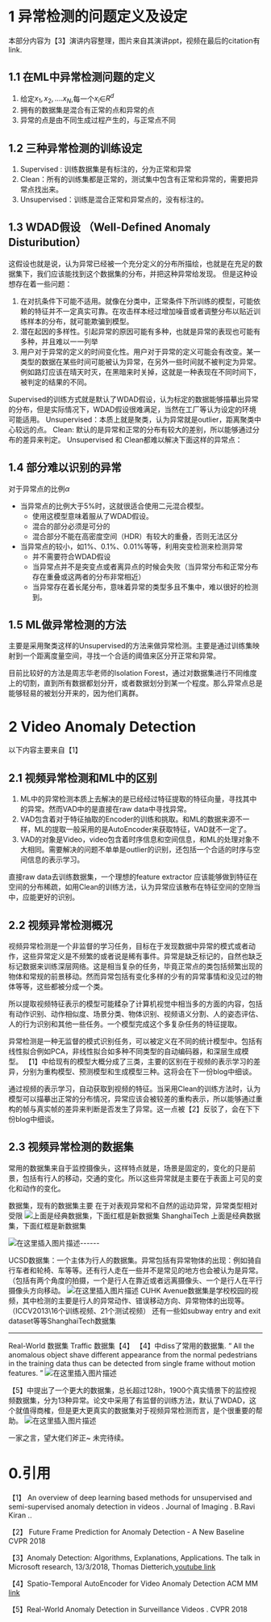 # 1 异常检测的问题定义及设定

本部分内容为【3】演讲内容整理，图片来自其演讲ppt，视频在最后的citation有link.
## 1.1 在ML中异常检测问题的定义
1. 给定$x_1,x_2, .... x_N$,每一个$x_i$∈$R^d$
2. 拥有的数据集是混合有正常的点和异常的点
3. 异常的点是由不同生成过程产生的，与正常点不同
## 1.2 三种异常检测的训练设定

1. Supervised : 训练数据集是有标注的，分为正常和异常
2. Clean：所有的训练集都是正常的，测试集中包含有正常和异常的，需要把异常点找出来。
3. Unsupervised：训练是混合正常和异常点的，没有标注的。
## 1.3 WDAD假设 （Well-Defined Anomaly Disturibution）
这假设也就是说，认为异常已经被一个充分定义的分布所描绘，也就是在充足的数据集下，我们应该能找到这个数据集的分布，并把这种异常给发现。
但是这种设想存在着一些问题：
1. 在对抗条件下可能不适用。就像在分类中，正常条件下所训练的模型，可能依赖的特征并不一定真实可靠。在攻击样本经过增加噪音或者调整分布以贴近训练样本的分布，就可能欺骗到模型。
2. 潜在起因的多样性。引起异常的原因可能有多种，也就是异常的表现也可能有多种，并且难以一一列举
3. 用户对于异常的定义的时间变化性。用户对于异常的定义可能会有改变。某一类型的数据在某些时间可能被认为异常，在另外一些时间就不被判定为异常。例如路灯应该在晴天时灭，在黑暗来时关掉，这就是一种表现在不同时间下，被判定的结果的不同。

Supervised的训练方式就是默认了WDAD假设，认为标定的数据能够描摹出异常的分布，但是实际情况下，WDAD假设很难满足，当然在工厂等认为设定的环境可能适用。
Unsupervised：本质上就是聚类，认为异常就是outlier，距离聚类中心较远的点。
Clean: 默认的是异常和正常的分布有较大的差别，所以能够通过分布的差异来判定。
Unsupervised 和 Clean都难以解决下面这样的异常点：
## 1.4 部分难以识别的异常
对于异常点的比例$\alpha$
- 当异常点的比例大于5%时，这就很适合使用二元混合模型。
  - 使用这模型意味着服从了WDAD假设。
  - 混合的部分必须是可分的
  - 混合部分不能在高密度空间（HDR）有较大的重叠，否则无法区分
- 当异常点的较小，如1%、0.1%、0.01%等等，利用突变检测来检测异常
  - 并不需要符合WDAD假设
  - 当异常点并不是突变点或者离异点的时候会失败（当异常分布和正常分布存在重叠或这两者的分布非常相近）
  - 当异常存在着长尾分布，意味着异常的类型多且不集中，难以很好的检测到。

## 1.5 ML做异常检测的方法
主要是采用聚类这样的Unsupervised的方法来做异常检测。主要是通过训练集映射到一个距离度量空间，寻找一个合适的阈值来区分开正常和异常。

目前比较好的方法是周志华老师的Isolation Forest，通过对数据集进行不同维度上的切割，直到所有数据都划分开，或者数据划分到某一个程度。那么异常点总是能够轻易的被划分开来的，因为他们离群。
# 2 Video Anomaly Detection
以下内容主要来自【1】
## 2.1 视频异常检测和ML中的区别
1. ML中的异常检测本质上去解决的是已经经过特征提取的特征向量，寻找其中的异常。然而VAD中的是直接在raw data中寻找异常。
2. VAD包含着对于特征抽取的Encoder的训练和挑取。和ML的数据来源不一样，ML的提取一般采用的是AutoEncoder来获取特征，VAD就不一定了。
3. VAD的对象是Video，video包含着时序信息和空间信息，和ML的处理对象不大相同。需要解决的问题不单单是outlier的识别，还包括一个合适的时序与空间信息的表示学习。

直接raw data去训练数据集，一个理想的feature extractor 应该能够做到特征在空间的分布稀疏，如用Clean的训练方法，认为异常应该散布在特征空间的空隙当中，应能更好的识别。
## 2.2 视频异常检测概况
视频异常检测是一个非监督的学习任务，目标在于发现数据中异常的模式或者动作，这些异常定义是不频繁的或者说是稀有事件。异常是缺乏标记的，自然也缺乏标记数据来训练深层网络。这是相当复杂的任务，毕竟正常点的类包括频繁出现的物体和常规的前景移动。然而异常包括有变化多样的少有的异常事情和没见过的物体等等，这些都被分成一个类。

所以提取视频特征表示的模型可能糅杂了计算机视觉中相当多的方面的内容，包括有动作识别、动作相似度、场景分类、物体识别、视频语义分割、人的姿态评估、人的行为识别和其他一些任务。一个模型完成这个多复杂任务的特征提取。

异常检测是一种无监督的模式识别任务，可以被定义在不同的统计模型中。包括有线性拟合例如PCA，非线性拟合如多种不同类型的自动编码器，和深层生成模型。
【1】中给现有的模型大概分成了三类，主要的区别在于视频的表示学习的差异，分别为重构模型、预测模型和生成模型三种。这将会在下一份blog中细谈。

通过视频的表示学习，自动获取到视频的特征。当采用Clean的训练方法时，认为模型可以描摹出正常的分布情况，异常应该会被较差的重构表示，所以能够通过重构的帧与真实帧的差异来判断是否发生了异常。这一点被【2】反驳了，会在下下份blog中细谈。

## 2.3 视频异常检测的数据集
常用的数据集来自于监控摄像头，这样特点就是，场景是固定的，变化的只是前景，包括有行人的移动，交通的变化。所以这些异常就是主要在于表面上可见的变化和动作的变化。

数据集，现有的数据集主要 在于对表观异常和不自然的运动异常，异常类型相对受限
![上面是经典数据集，下面红框是新数据集 ShanghaiTech](https://img-blog.csdnimg.cn/201811201530516.png?x-oss-process=image/watermark,type_ZmFuZ3poZW5naGVpdGk,shadow_10,text_aHR0cHM6Ly9ibG9nLmNzZG4ubmV0L2tpd2lfRnVuZw==,size_16,color_FFFFFF,t_70)
上面是经典数据集，下面红框是新数据集 

![在这里插入图片描述](https://img-blog.csdnimg.cn/20181120153303699.png?x-oss-process=image/watermark,type_ZmFuZ3poZW5naGVpdGk,shadow_10,text_aHR0cHM6Ly9ibG9nLmNzZG4ubmV0L2tpd2lfRnVuZw==,size_16,color_FFFFFF,t_70)------

UCSD数据集：一个主体为行人的数据集。异常包括有异常物体的出现：例如骑自行车者和轮椅、车等等。还有行人走在一些并不是常见的地方也会被认为是异常。（包括有两个角度的拍摄，一个是行人在靠近或者远离摄像头、一个是行人在平行摄像头方向移动。
![在这里插入图片描述](https://img-blog.csdnimg.cn/20181120153322316.png?x-oss-process=image/watermark,type_ZmFuZ3poZW5naGVpdGk,shadow_10,text_aHR0cHM6Ly9ibG9nLmNzZG4ubmV0L2tpd2lfRnVuZw==,size_16,color_FFFFFF,t_70)
CUHK  Avenue数据集是学校校园的视频，其中检测的主要是行人的异常动作、错误移动方向、异常物体的出现等。（ICCV2013\16个训练视频、21个测试视频）
还有一些如subway entry and exit dataset等等ShanghaiTech数据集

------
Real-World 数据集
Traffic 数据集【4】
【4】中diss了常用的数据集. “ All the anomalous object shave different appearance from the normal pedestrians in the training data thus can be detected from single frame without motion features. ” 
![在这里插入图片描述](https://img-blog.csdnimg.cn/20181120153452163.png?x-oss-process=image/watermark,type_ZmFuZ3poZW5naGVpdGk,shadow_10,text_aHR0cHM6Ly9ibG9nLmNzZG4ubmV0L2tpd2lfRnVuZw==,size_16,color_FFFFFF,t_70)

【5】中提出了一个更大的数据集，总长超过128h，1900个真实情景下的监控视频数据集，分为13种异常。论文中采用了有监督的训练方法，默认了WDAD，这个就值得商榷，但是更大更真实的数据集对于视频异常检测而言，是个很重要的帮助。
![在这里插入图片描述](https://img-blog.csdnimg.cn/20181120154718486.png?x-oss-process=image/watermark,type_ZmFuZ3poZW5naGVpdGk,shadow_10,text_aHR0cHM6Ly9ibG9nLmNzZG4ubmV0L2tpd2lfRnVuZw==,size_16,color_FFFFFF,t_70)

一家之言，望大佬们斧正~
未完待续。

# 0.引用
【1】 An overview of deep learning based methods for unsupervised and semi-supervised anomaly detection in videos . Journal of Imaging . B.Ravi Kiran ..

【2】 Future Frame Prediction for Anomaly Detection - A New Baseline CVPR 2018

【3】Anomaly Detection: Algorithms, Explanations, Applications. The talk in Microsoft research, 13/3/2018, Thomas Dietterich,[youtube link](https://www.youtube.com/watch?v=12Xq9OLdQwQ)

【4】Spatio-Temporal AutoEncoder for Video Anomaly Detection ACM MM [link](https://www.semanticscholar.org/paper/Spatio-Temporal-AutoEncoder-for-Video-Anomaly-Zhao-Deng/fef6f1e04fa64f2f26ac9f01cd143dd19e549790)

【5】Real-World Anomaly Detection in Surveillance Videos . CVPR 2018
